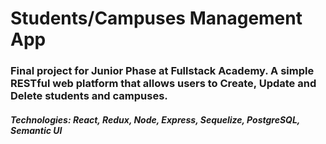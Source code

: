 # Students/Campuses Management App

### Final project for Junior Phase at Fullstack Academy. A simple RESTful web platform that allows users to Create, Update and Delete students and campuses.  

##### Technologies: React, Redux, Node, Express, Sequelize, PostgreSQL, Semantic UI